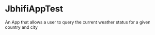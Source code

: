 # JbhifiAppTest
An App that allows a user to query the current weather status for a given country and city
